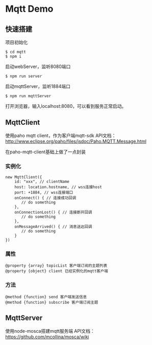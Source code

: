 # Mqtt Demo
## 快速搭建
项目初始化
```
$ cd mqtt
$ npm i
```
启动webServer，监听8080端口
```
$ npm run server 
```
启动mqttServer，监听1884端口
```
$ npm run mqttServer 
```
打开浏览器，输入localhost:8080，可以看到服务正常启动。


## MqttClient
使用paho mqtt client，作为客户端mqtt-sdk
API文档：http://www.eclipse.org/paho/files/jsdoc/Paho.MQTT.Message.html

在paho-mqtt-client基础上做了一点封装
### 实例化
```
new MqttClient({
    id: "xxx", // clientName
    host: location.hostname, // wss连接host
    port: +1884, // wss连接端口
    onConnect() { // 连接成功回调
       // do something
    },
    onConnectionLost() { // 连接断开回调
       // do something
    },
    onMessageArrived() { // 消息送达回调
       // do something
    }
})
```
### 属性
```
@property {array} topicList 客户端订阅的主题列表
@property {object} client 已经实例化的mqtt客户端
```
### 方法
```
@method {function} send 客户端发送信息
@method {function} subscribe 客户端订阅主题
```


## MqttServer
使用node-mosca搭建mqtt服务端
API文档：https://github.com/mcollina/mosca/wiki

